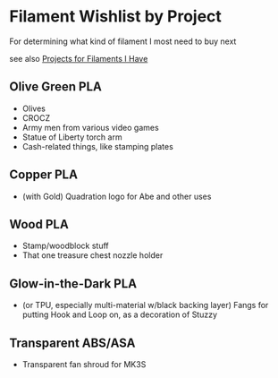 # Filament Wishlist by Project

For determining what kind of filament I most need to buy next

see also [Projects for Filaments I Have](6a2vv-m4bqf-jh9nq-ht0st-dfary)

## Olive Green PLA

- Olives
- CROCZ
- Army men from various video games
- Statue of Liberty torch arm
- Cash-related things, like stamping plates

## Copper PLA

- (with Gold) Quadration logo for Abe and other uses

## Wood PLA

- Stamp/woodblock stuff
- That one treasure chest nozzle holder

## Glow-in-the-Dark PLA

- (or TPU, especially multi-material w/black backing layer) Fangs for putting Hook and Loop on, as a decoration of Stuzzy

## Transparent ABS/ASA

- Transparent fan shroud for MK3S
